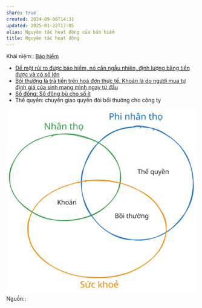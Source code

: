 ```yaml
---
share: true
created: 2024-09-06T14:31
updated: 2025-01-22T17:05
alias: Nguyên tắc hoạt động của bảo hiểm
title: Nguyên tắc hoạt động
---
```

Khái niệm:: [Bảo hiểm](../../../%CE%9E%20Kh%C3%A1i%20ni%E1%BB%87m/B%E1%BA%A3o%20hi%E1%BB%83m.md)
- [Để một rủi ro được bảo hiểm, nó cần ngẫu nhiên, định lượng bằng tiền được và có số lớn](./%C4%90%E1%BB%83%20m%E1%BB%99t%20r%E1%BB%A7i%20ro%20%C4%91%C6%B0%E1%BB%A3c%20b%E1%BA%A3o%20hi%E1%BB%83m,%20n%C3%B3%20c%E1%BA%A7n%20ng%E1%BA%ABu%20nhi%C3%AAn,%20%C4%91%E1%BB%8Bnh%20l%C6%B0%E1%BB%A3ng%20b%E1%BA%B1ng%20ti%E1%BB%81n%20%C4%91%C6%B0%E1%BB%A3c%20v%C3%A0%20c%C3%B3%20s%E1%BB%91%20l%E1%BB%9Bn.md)
- [Bồi thường là trả tiền trên hoá đơn thực tế. Khoán là do người mua tự định giá của sinh mạng mình ngay từ đầu](./B%E1%BB%93i%20th%C6%B0%E1%BB%9Dng%20l%C3%A0%20tr%E1%BA%A3%20ti%E1%BB%81n%20tr%C3%AAn%20ho%C3%A1%20%C4%91%C6%A1n%20th%E1%BB%B1c%20t%E1%BA%BF.%20Kho%C3%A1n%20l%C3%A0%20do%20ng%C6%B0%E1%BB%9Di%20mua%20t%E1%BB%B1%20%C4%91%E1%BB%8Bnh%20gi%C3%A1%20c%E1%BB%A7a%20sinh%20m%E1%BA%A1ng%20m%C3%ACnh%20ngay%20t%E1%BB%AB%20%C4%91%E1%BA%A7u.md)
- [Số đông: Số đông bù cho số ít](B%E1%BA%A3o%20hi%E1%BB%83m%20nh%C3%A2n%20th%E1%BB%8D%20ho%E1%BA%A1t%20%C4%91%E1%BB%99ng%20b%E1%BA%B1ng%20vi%E1%BB%87c%20ph%C3%A2n%20t%C3%A1n%20r%E1%BB%A7i%20ro,%20l%E1%BA%A5y%20s%E1%BB%91%20%C4%91%C3%B4ng%20may%20m%E1%BA%AFn%20b%C3%B9%20cho%20s%E1%BB%91%20%C3%ADt%20xui%20x%E1%BA%BBo.md)
- Thế quyền: chuyển giao quyền đòi bồi thường cho công ty

![Các nguyên tắc được áp dụng cho từng loại hình bảo hiểm.excalidraw](../../../../assets/attachments/C%C3%A1c%20nguy%C3%AAn%20t%E1%BA%AFc%20%C4%91%C6%B0%E1%BB%A3c%20%C3%A1p%20d%E1%BB%A5ng%20cho%20t%E1%BB%ABng%20lo%E1%BA%A1i%20h%C3%ACnh%20b%E1%BA%A3o%20hi%E1%BB%83m.svg)
Nguồn:: 
